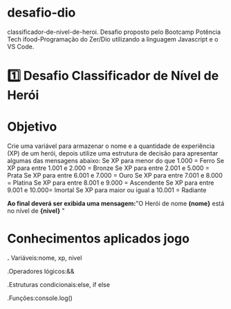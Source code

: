 # desafio-dio
classificador-de-nivel-de-heroi.
Desafio proposto pelo Bootcamp Potência Tech ifood-Programação do Zer/Dio utilizando a linguagem Javascript e o VS Code.
# 1️⃣ Desafio Classificador de Nível de Herói
# Objetivo
Crie uma variável para armazenar o nome e a quantidade de experiência (XP) de um herói, depois utilize uma estrutura de decisão para apresentar algumas das mensagens abaixo:
Se XP para menor do que 1.000 = Ferro Se XP para entre 1.001 e 2.000 = Bronze Se XP para entre 2.001 e 5.000 = Prata Se XP para entre 6.001 e 7.000 = Ouro Se XP para entre 7.001 e 8.000 = Platina Se XP para entre 8.001 e 9.000 = Ascendente Se XP para entre 9.001 e 10.000= Imortal Se XP para maior ou igual a 10.001 = Radiante

**Ao final deverá ser exibida uma mensagem:**"O Herói de nome **(nome}** está no nível de **{nivel}** "
# Conhecimentos aplicados jogo

**.** Variáveis:nome, xp, nivel

.Operadores lógicos:&&

.Estruturas condicionais:else, if else

.Funções:console.log()
